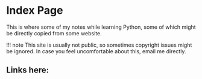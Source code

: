 # Index Page

This is where some of my notes while learning Python, some of which might be directly copied from some website.

!!! note
    This site is usually not public, so sometimes copyright issues might be ignored. In case you feel uncomfortable about this, email me directly.

## Links here:

